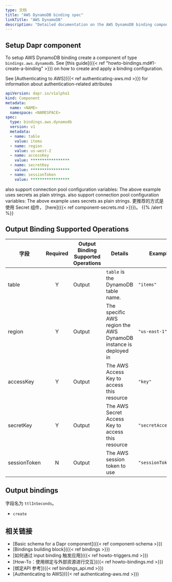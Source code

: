 ```yaml
---
type: 文档
title: "AWS DynamoDB binding spec"
linkTitle: "AWS DynamoDB"
description: "Detailed documentation on the AWS DynamoDB binding component"
---
```


## Setup Dapr component

To setup AWS DynamoDB binding create a component of type `bindings.aws.dynamodb`. See [this guide]({{< ref "howto-bindings.md#1-create-a-binding" >}}) on how to create and apply a binding configuration.

See [Authenticating to AWS]({{< ref authenticating-aws.md >}}) for information about authentication-related attributes

```yaml
apiVersion: dapr.io/v1alpha1
kind: Component
metadata:
  name: <NAME>
  namespace: <NAMESPACE>
spec:
  type: bindings.aws.dynamodb
  version: v1
  metadata:
  - name: table
    value: items
  - name: region
    value: us-west-2
  - name: accessKey
    value: *****************
  - name: secretKey
    value: *****************
  - name: sessionToken
    value: *****************

```

also support connection pool configuration variables:
The above example uses secrets as plain strings. also support connection pool configuration variables: The above example uses secrets as plain strings. 更推荐的方式是使用 Secret 组件， [here]({{< ref component-secrets.md >}}})。
{{% /alert %}}

## Output Binding Supported Operations

| 字段           | Required | Output Binding Supported Operations | Details                                                          | Example:            |
| ------------ |:--------:| ----------------------------------- | ---------------------------------------------------------------- | ------------------- |
| table        |    Y     | Output                              | `table` is the DynamoDB table name.                              | `"items"`           |
| region       |    Y     | Output                              | The specific AWS region the AWS DynamoDB instance is deployed in | `"us-east-1"`       |
| accessKey    |    Y     | Output                              | The AWS Access Key to access this resource                       | `"key"`             |
| secretKey    |    Y     | Output                              | The AWS Secret Access Key to access this resource                | `"secretAccessKey"` |
| sessionToken |    N     | Output                              | The AWS session token to use                                     | `"sessionToken"`    |


## Output bindings

字段名为 `ttlInSeconds`。

- `create`

## 相关链接

- [Basic schema for a Dapr component]({{< ref component-schema >}})
- [Bindings building block]({{< ref bindings >}})
- [如何通过 input binding 触发应用]({{< ref howto-triggers.md >}})
- [How-To：使用绑定与外部资源进行交互]({{< ref howto-bindings.md >}})
- [绑定API 参考]({{< ref bindings_api.md >}})
- [Authenticating to AWS]({{< ref authenticating-aws.md >}})
